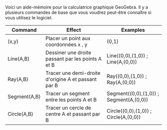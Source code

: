 
Voici un aide-mémoire pour la calculatrice graphique GeoGebra. Il y a plusieurs commandes de base que vous voudrez peut-être connaître si vous utilisez le logiciel.

| Command      | Effect                                              | Examples                                |
| ------------ | --------------------------------------------------- | --------------------------------------- |
| (x,y)        | Placer un point aux coordonnées x , y               | (0,1)                                   |
| Line(A,B)    | Dessiner une droite passant par les points A et B   | Line((0,0),(1,0)) ; Line(A,(0,0))       |
| Ray(A,B)     | Tracer une demi-droite d'origine A et passant par B | Ray((0,0),(1,0)) ; Ray(A,(0,0))         |
| Segment(A,B) | Tracer un segment entre les points A et B           | Segment((0,0),(1,0)) ; Segment(A,(0,0)) |
| Circle(A,B)  | Tracer un cercle de centre A et passant par B       | Circle((0,0),(1,0)) ; Circle(A,(0,0))   |
